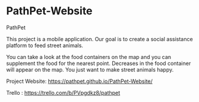 # PathPet-Website
PathPet

This project is a mobile application. Our goal is to create a social assistance platform to feed street animals.

You can take a look at the food containers on the map and you can supplement the food for the nearest point. Decreases in the food container will appear on the map. You just want to make street animals happy.


Project Website: https://pathpet.github.io/PathPet-Website/

Trello : https://trello.com/b/PVpgdkz8/pathpet

